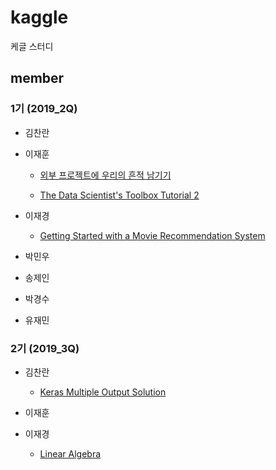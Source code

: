 # kaggle
케글 스터디

## member

### 1기 (2019_2Q)

- 김찬란

- 이재훈

  - [외부 프로젝트에 우리의 흔적 남기기](git_노하우/README.md)

  - [The Data Scientist's Toolbox Tutorial 2](2019_2Q/The_Data_Scientists_Toolbox_Tutorial_2.md)

- 이재경

  - [Getting Started with a Movie Recommendation System](2019_2Q/MovieRecommendationSystems.ipynb)

- 박민우

- 송제인

- 박경수

- 유재민

### 2기 (2019_3Q)

- 김찬란

  - [Keras Multiple Output Solution ](2019_2Q/Keras_NN_for_CHAMPS.ipynb)

- 이재훈

- 이재경

  - [Linear Algebra](2019_3Q/LinearAlgebra.ipynb)
